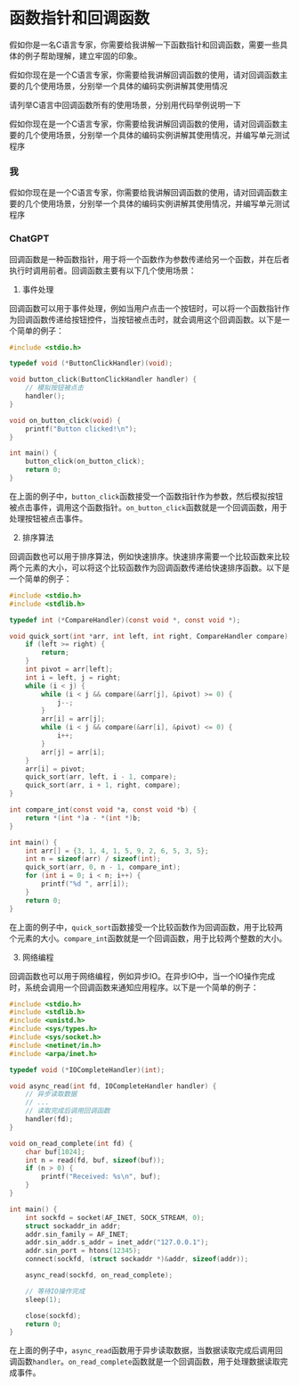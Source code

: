 # 函数指针和回调函数

假如你是一名C语言专家，你需要给我讲解一下函数指针和回调函数，需要一些具体的例子帮助理解，建立牢固的印象。

假如你现在是一个C语言专家，你需要给我讲解回调函数的使用，请对回调函数主要的几个使用场景，分别举一个具体的编码实例讲解其使用情况

请列举C语言中回调函数所有的使用场景，分别用代码举例说明一下

假如你现在是一个C语言专家，你需要给我讲解回调函数的使用，请对回调函数主要的几个使用场景，分别举一个具体的编码实例讲解其使用情况，并编写单元测试程序

### 我

假如你现在是一个C语言专家，你需要给我讲解回调函数的使用，请对回调函数主要的几个使用场景，分别举一个具体的编码实例讲解其使用情况，并编写单元测试程序



### ChatGPT

回调函数是一种函数指针，用于将一个函数作为参数传递给另一个函数，并在后者执行时调用前者。回调函数主要有以下几个使用场景：

1. 事件处理

回调函数可以用于事件处理，例如当用户点击一个按钮时，可以将一个函数指针作为回调函数传递给按钮控件，当按钮被点击时，就会调用这个回调函数。以下是一个简单的例子：

```c
#include <stdio.h>

typedef void (*ButtonClickHandler)(void);

void button_click(ButtonClickHandler handler) {
    // 模拟按钮被点击
    handler();
}

void on_button_click(void) {
    printf("Button clicked!\n");
}

int main() {
    button_click(on_button_click);
    return 0;
}
```

在上面的例子中，`button_click`函数接受一个函数指针作为参数，然后模拟按钮被点击事件，调用这个函数指针。`on_button_click`函数就是一个回调函数，用于处理按钮被点击事件。

2. 排序算法

回调函数也可以用于排序算法，例如快速排序。快速排序需要一个比较函数来比较两个元素的大小，可以将这个比较函数作为回调函数传递给快速排序函数。以下是一个简单的例子：

```c
#include <stdio.h>
#include <stdlib.h>

typedef int (*CompareHandler)(const void *, const void *);

void quick_sort(int *arr, int left, int right, CompareHandler compare) {
    if (left >= right) {
        return;
    }
    int pivot = arr[left];
    int i = left, j = right;
    while (i < j) {
        while (i < j && compare(&arr[j], &pivot) >= 0) {
            j--;
        }
        arr[i] = arr[j];
        while (i < j && compare(&arr[i], &pivot) <= 0) {
            i++;
        }
        arr[j] = arr[i];
    }
    arr[i] = pivot;
    quick_sort(arr, left, i - 1, compare);
    quick_sort(arr, i + 1, right, compare);
}

int compare_int(const void *a, const void *b) {
    return *(int *)a - *(int *)b;
}

int main() {
    int arr[] = {3, 1, 4, 1, 5, 9, 2, 6, 5, 3, 5};
    int n = sizeof(arr) / sizeof(int);
    quick_sort(arr, 0, n - 1, compare_int);
    for (int i = 0; i < n; i++) {
        printf("%d ", arr[i]);
    }
    return 0;
}
```

在上面的例子中，`quick_sort`函数接受一个比较函数作为回调函数，用于比较两个元素的大小。`compare_int`函数就是一个回调函数，用于比较两个整数的大小。

3. 网络编程

回调函数也可以用于网络编程，例如异步IO。在异步IO中，当一个IO操作完成时，系统会调用一个回调函数来通知应用程序。以下是一个简单的例子：

```c
#include <stdio.h>
#include <stdlib.h>
#include <unistd.h>
#include <sys/types.h>
#include <sys/socket.h>
#include <netinet/in.h>
#include <arpa/inet.h>

typedef void (*IOCompleteHandler)(int);

void async_read(int fd, IOCompleteHandler handler) {
    // 异步读取数据
    // ...
    // 读取完成后调用回调函数
    handler(fd);
}

void on_read_complete(int fd) {
    char buf[1024];
    int n = read(fd, buf, sizeof(buf));
    if (n > 0) {
        printf("Received: %s\n", buf);
    }
}

int main() {
    int sockfd = socket(AF_INET, SOCK_STREAM, 0);
    struct sockaddr_in addr;
    addr.sin_family = AF_INET;
    addr.sin_addr.s_addr = inet_addr("127.0.0.1");
    addr.sin_port = htons(12345);
    connect(sockfd, (struct sockaddr *)&addr, sizeof(addr));

    async_read(sockfd, on_read_complete);

    // 等待IO操作完成
    sleep(1);

    close(sockfd);
    return 0;
}
```

在上面的例子中，`async_read`函数用于异步读取数据，当数据读取完成后调用回调函数`handler`。`on_read_complete`函数就是一个回调函数，用于处理数据读取完成事件。